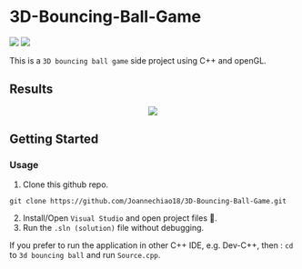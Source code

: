 # 3D-Bouncing-Ball-Game

![](https://img.shields.io/badge/C++-17-red)
![](https://img.shields.io/badge/openGL-17-blueviolet)

This is a `3D bouncing ball game` side project using C++ and openGL.

## Results
<p align="center">
  <a href="#">
    <img src="https://user-images.githubusercontent.com/93377842/145711010-dd7e53dc-732b-454b-9662-89dc7f3c54b0.png" />
  </a>
</p>

## Getting Started
### Usage 
1. Clone this github repo. 
```
git clone https://github.com/Joannechiao18/3D-Bouncing-Ball-Game.git
```
2. Install/Open `Visual Studio` and open project files 📂.
3. Run the `.sln (solution)` file without debugging.

If you prefer to run the application in other C++ IDE, e.g. Dev-C++, then : 
`cd` to `3d bouncing ball` and run `Source.cpp`.
